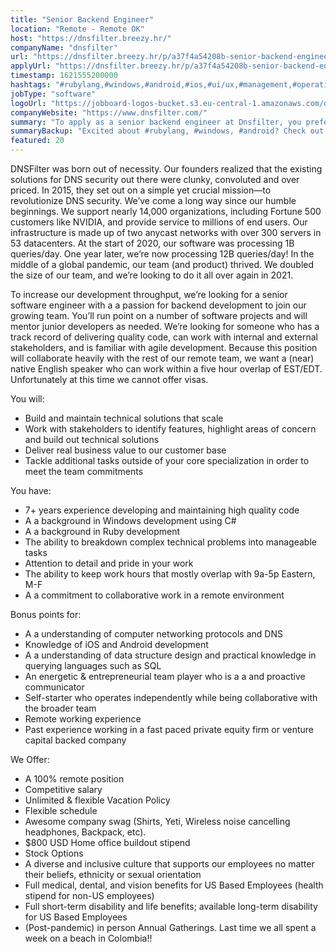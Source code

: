 ```yaml
---
title: "Senior Backend Engineer"
location: "Remote - Remote OK"
host: "https://dnsfilter.breezy.hr/"
companyName: "dnsfilter"
url: "https://dnsfilter.breezy.hr/p/a37f4a54208b-senior-backend-engineer"
applyUrl: "https://dnsfilter.breezy.hr/p/a37f4a54208b-senior-backend-engineer/apply"
timestamp: 1621555200000
hashtags: "#rubylang,#windows,#android,#ios,#ui/ux,#management,#operations,#scrum,#rest,#English"
jobType: "software"
logoUrl: "https://jobboard-logos-bucket.s3.eu-central-1.amazonaws.com/dnsfilter"
companyWebsite: "https://www.dnsfilter.com/"
summary: "To apply as a senior backend engineer at Dnsfilter, you preferably need to have 7+ years experience developing and maintaining high quality code."
summaryBackup: "Excited about #rubylang, #windows, #android? Check out this job post!"
featured: 20
---
```


DNSFilter was born out of necessity. Our founders realized that the existing solutions for DNS security out there were clunky, convoluted and over priced. In 2015, they set out on a simple yet crucial mission—to revolutionize DNS security. We’ve come a long way since our humble beginnings. We support nearly 14,000 organizations, including Fortune 500 customers like NVIDIA, and provide service to millions of end users. Our infrastructure is made up of two anycast networks with over 300 servers in 53 datacenters. At the start of 2020, our software was processing 1B queries/day. One year later, we’re now processing 12B queries/day! In the middle of a global pandemic, our team (and product) thrived. We doubled the size of our team, and we’re looking to do it all over again in 2021.

To increase our development throughput, we’re looking for a senior software engineer with a a passion for backend development to join our growing team. You’ll run point on a number of software projects and will mentor junior developers as needed. We’re looking for someone who has a track record of delivering quality code, can work with internal and external stakeholders, and is familiar with agile development. Because this position will collaborate heavily with the rest of our remote team, we want a (near) native English speaker who can work within a five hour overlap of EST/EDT. Unfortunately at this time we cannot offer visas.

You will:

*   Build and maintain technical solutions that scale
*   Work with stakeholders to identify features, highlight areas of concern and build out technical solutions
*   Deliver real business value to our customer base
*   Tackle additional tasks outside of your core specialization in order to meet the team commitments

You have:

*   7+ years experience developing and maintaining high quality code
*   A a background in Windows development using C#
*   A a background in Ruby development
*   The ability to breakdown complex technical problems into manageable tasks
*   Attention to detail and pride in your work
*   The ability to keep work hours that mostly overlap with 9a-5p Eastern, M-F
*   A a commitment to collaborative work in a remote environment

Bonus points for:

*   A a understanding of computer networking protocols and DNS
*   Knowledge of iOS and Android development
*   A a understanding of data structure design and practical knowledge in querying languages such as SQL
*   An energetic & entrepreneurial team player who is a a and proactive communicator
*   Self-starter who operates independently while being collaborative with the broader team
*   Remote working experience
*   Past experience working in a fast paced private equity firm or venture capital backed company

We Offer:

*   A 100% remote position
*   Competitive salary
*   Unlimited & flexible Vacation Policy
*   Flexible schedule
*   Awesome company swag (Shirts, Yeti, Wireless noise cancelling headphones, Backpack, etc).
*   $800 USD Home office buildout stipend
*   Stock Options
*   A diverse and inclusive culture that supports our employees no matter their beliefs, ethnicity or sexual orientation
*   Full medical, dental, and vision benefits for US Based Employees (health stipend for non-US employees)
*   Full short-term disability and life benefits; available long-term disability for US Based Employees
*   (Post-pandemic) in person Annual Gatherings. Last time we all spent a week on a beach in Colombia!!
